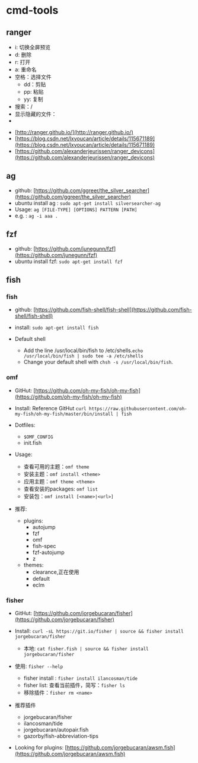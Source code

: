 # cmd-tools


## ranger

* i: 切换全屏预览
* d: 删除
* r: 打开
* a: 重命名
* 空格：选择文件
    - dd：剪贴
    - pp: 粘贴
    - yy: 复制
* 搜索：/
* 显示隐藏的文件：<C-h>
* 



- [http://ranger.github.io/](http://ranger.github.io/)
- [https://blog.csdn.net/lxyoucan/article/details/115671189](https://blog.csdn.net/lxyoucan/article/details/115671189) 
- [https://github.com/alexanderjeurissen/ranger_devicons](https://github.com/alexanderjeurissen/ranger_devicons) 


## ag

* github: [https://github.com/ggreer/the_silver_searcher](https://github.com/ggreer/the_silver_searcher) 
* ubuntu install ag : `sudo apt-get install silversearcher-ag`
* Usage: `ag [FILE-TYPE] [OPTIONS] PATTERN [PATH]`
* e.g. : `ag -i aaa .`


## fzf

* github: [https://github.com/junegunn/fzf](https://github.com/junegunn/fzf)
* ubuntu install fzf: `sudo apt-get install fzf`




## fish

### fish

* github: [https://github.com/fish-shell/fish-shell](https://github.com/fish-shell/fish-shell)
* install: `sudo apt-get install fish`
* Default shell

    * Add the line /usr/local/bin/fish to /etc/shells.`echo /usr/local/bin/fish | sudo tee -a /etc/shells`
    * Change your default shell with `chsh -s /usr/local/bin/fish`.




### omf


* GitHut: [https://github.com/oh-my-fish/oh-my-fish](https://github.com/oh-my-fish/oh-my-fish)
* Install: Reference GitHut `curl https://raw.githubusercontent.com/oh-my-fish/oh-my-fish/master/bin/install | fish`
* Dotfiles: 
  * `$OMF_CONFIG`
  * init.fish
  
* Usage:
    * 查看可用的主题：`omf theme`
    * 安装主题：`omf install <theme>`
    * 应用主题：`omf theme <theme>`
    * 查看安装的packages: `omf list`
    * 安装包：`omf install [<name>|<url>]`


* 推荐:
    * plugins:
        * autojump
        * fzf
        * omf
        * fish-spec
        * fzf-autojump
        * z
    * themes:
        * clearance,正在使用
        * default
        * eclm
    


### fisher

* GitHut: [https://github.com/jorgebucaran/fisher](https://github.com/jorgebucaran/fisher)
* Install: `curl -sL https://git.io/fisher | source && fisher install jorgebucaran/fisher`

    * 本地: `cat fisher.fish | source && fisher install jorgebucaran/fisher`

* 使用: `fisher --help`

    * fisher install : `fisher install ilancosman/tide`
    * fisher list: 查看当前插件，简写：`fisher ls`
    * 移除插件：`fisher rm <name>`

* 推荐插件

    * jorgebucaran/fisher
    * ilancosman/tide
    * jorgebucaran/autopair.fish
    * gazorby/fish-abbreviation-tips

* Looking for plugins: [https://github.com/jorgebucaran/awsm.fish](https://github.com/jorgebucaran/awsm.fish) 
































































